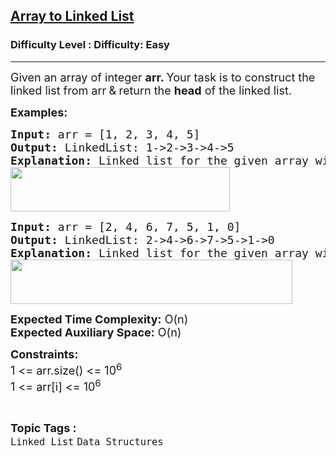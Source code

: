 <h2><a href="https://www.geeksforgeeks.org/problems/introduction-to-linked-list/1?page=2&category=Linked%20List&difficulty=Easy&sortBy=submissions">Array to Linked List</a></h2><h3>Difficulty Level : Difficulty: Easy</h3><hr><div class="problems_problem_content__Xm_eO"><p><span style="font-size: 18px;">Given an array of integer <strong>arr. </strong>Your task is&nbsp;to construct the linked list from arr<strong> </strong>&amp;<strong> </strong></span><span style="font-size: 18px;">return the <strong>head</strong> of the linked list.</span></p>
<p><strong><span style="font-size: 18px;">Examples:</span></strong></p>
<pre><span style="font-size: 18px;"><strong>Input: </strong>arr = [1, 2, 3, 4, 5]
<strong>Output: </strong>LinkedList: 1-&gt;2-&gt;3-&gt;4-&gt;5
<strong>Explanation:</strong> Linked list for the given array will be<br><img src="https://media.geeksforgeeks.org/img-practice/prod/addEditProblem/712529/Web/Other/blobid1_1722579459.png" width="351" height="71"><br></span></pre>
<pre><span style="font-size: 18px;"><strong>Input: </strong>arr = [2, 4, 6, 7, 5, 1, 0]
<strong>Output: </strong>LinkedList: 2-&gt;4-&gt;6-&gt;7-&gt;5-&gt;1-&gt;0
<strong>Explanation:</strong> Linked list for the given array will be<br><img src="https://media.geeksforgeeks.org/img-practice/prod/addEditProblem/712529/Web/Other/blobid2_1722579470.png" width="451" height="71"><br></span></pre>
<p><span style="font-size: 18px;"><strong>Expected Time Complexity:</strong>&nbsp;O(n)<br><strong>Expected Auxiliary Space:</strong> O(n)</span></p>
<p><span style="font-size: 18px;"><strong>Constraints:</strong><br>1 &lt;= arr.size() &lt;= 10<sup>6</sup><br>1 &lt;= arr[i] &lt;= 10<sup>6</sup></span></p></div><br><p><span style=font-size:18px><strong>Topic Tags : </strong><br><code>Linked List</code>&nbsp;<code>Data Structures</code>&nbsp;